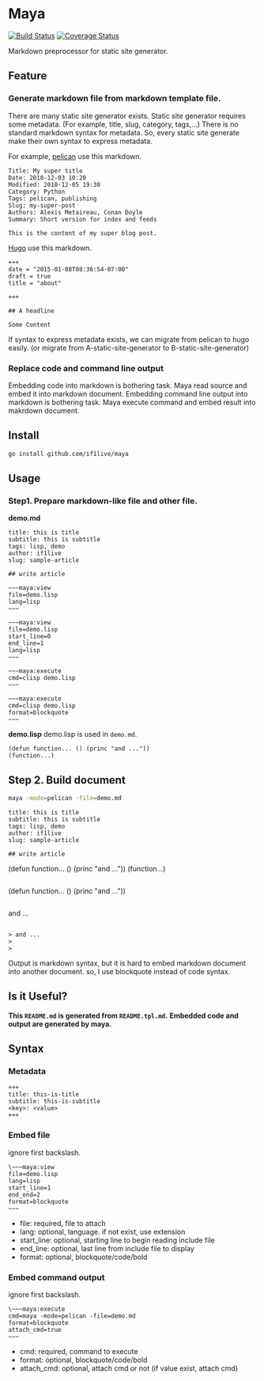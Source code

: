 # Maya

[![Build Status](https://travis-ci.org/if1live/maya.svg?branch=master)](https://travis-ci.org/if1live/maya)
[![Coverage Status](https://coveralls.io/repos/github/if1live/maya/badge.svg?branch=master)](https://coveralls.io/github/if1live/maya?branch=master)

Markdown preprocessor for static site generator.

## Feature
### Generate markdown file from markdown template file.
There are many static site generator exists.
Static site generator requires some metadata. (For example, title, slug, category, tags,...)
There is no standard markdown syntax for metadata.
So, every static site generate make their own syntax to express metadata.

For example, [pelican](http://blog.getpelican.com/) use this markdown.

```
Title: My super title
Date: 2010-12-03 10:20
Modified: 2010-12-05 19:30
Category: Python
Tags: pelican, publishing
Slug: my-super-post
Authors: Alexis Metaireau, Conan Doyle
Summary: Short version for index and feeds

This is the content of my super blog post.
```

[Hugo](https://gohugo.io/) use this markdown.

```
+++
date = "2015-01-08T08:36:54-07:00"
draft = true
title = "about"

+++

## A headline

Some Content
```

If syntax to express metadata exists, we can migrate from pelican to hugo easily.
(or migrate from A-static-site-generator to B-static-site-generator)

### Replace code and command line output
Embedding code into markdown is bothering task. Maya read source and embed it into markdown document.
Embedding command line output into markdown is bothering task. Maya execute command and embed result into makrdown document.


## Install

```bash
go install github.com/if1live/maya
```
## Usage

### Step1. Prepare markdown-like file and other file.

**demo.md**

```
title: this is title
subtitle: this is subtitle
tags: lisp, demo
author: if1live
slug: sample-article

## write article

~~~maya:view
file=demo.lisp
lang=lisp
~~~

~~~maya:view
file=demo.lisp
start_line=0
end_line=1
lang=lisp
~~~

~~~maya:execute
cmd=clisp demo.lisp
~~~

~~~maya:execute
cmd=clisp demo.lisp
format=blockquote
~~~

```

**demo.lisp**
demo.lisp is used in ``demo.md``.

```
(defun function... () (princ "and ..."))
(function...)

```

## Step 2. Build document

```bash
maya -mode=pelican -file=demo.md
```

```
title: this is title
subtitle: this is subtitle
tags: lisp, demo
author: if1live
slug: sample-article

## write article

```
(defun function... () (princ "and ..."))
(function...)

```

```
(defun function... () (princ "and ..."))
```

```
and ...

```

> and ...
>
>

```

Output is markdown syntax, but it is hard to embed markdown document into another document. so, I use blockquote instead of code syntax.

## Is it Useful?

**This `README.md` is generated from `README.tpl.md`.**
**Embedded code and output are generated by maya.**

## Syntax
### Metadata
```
+++
title: this-is-title
subtitle: this-is-subtitle
<key>: <value>
+++
```

### Embed file

ignore first backslash.

```
\~~~maya:view
file=demo.lisp
lang=lisp
start_line=1
end_end=2
format=blockquote
~~~
```

* file: required, file to attach
* lang: optional, language. if not exist, use extension
* start_line: optional, starting line to begin reading include file
* end_line: optional, last line from include file to display
* format: optional, blockquote/code/bold

### Embed command output

ignore first backslash.

```
\~~~maya:execute
cmd=maya -mode=pelican -file=demo.md
format=blockquote
attach_cmd=true
~~~
```

* cmd: required, command to execute
* format: optional, blockquote/code/bold
* attach_cmd: optional, attach cmd or not (if value exist, attach cmd)
